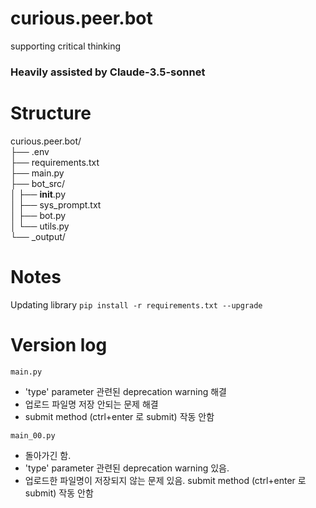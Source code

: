 # curious.peer.bot
 supporting critical thinking

### Heavily assisted by Claude-3.5-sonnet

# Structure

curious.peer.bot/   
├── .env   
├── requirements.txt   
├── main.py   
├── bot_src/   
│   ├── __init__.py   
│   ├── sys_prompt.txt   
│   ├── bot.py   
│   └── utils.py   
└── _output/   

# Notes
Updating library `pip install -r requirements.txt --upgrade`

# Version log
`main.py`
- 'type' parameter 관련된 deprecation warning 해결
- 업로드 파일명 저장 안되는 문제 해결 
- submit method (ctrl+enter 로 submit) 작동 안함

`main_00.py`
- 돌아가긴 함. 
- 'type' parameter 관련된 deprecation warning 있음. 
- 업로드한 파일명이 저장되지 않는 문제 있음. submit method (ctrl+enter 로 submit) 작동 안함